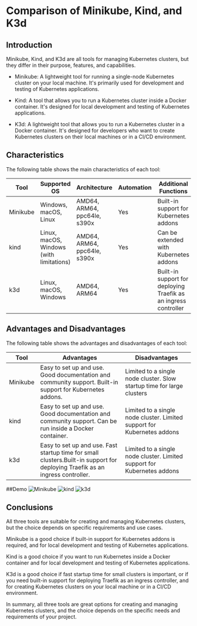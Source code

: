 # Comparison of Minikube, Kind, and K3d
## Introduction
Minikube, Kind, and K3d are all tools for managing Kubernetes clusters, but they differ in their purpose, features, and capabilities.

 - Minikube: A lightweight tool for running a single-node Kubernetes cluster on your local machine. It's primarily used for development and testing of Kubernetes applications.

 - Kind: A tool that allows you to run a Kubernetes cluster inside a Docker container. It's designed for local development and testing of Kubernetes applications.

 - K3d: A lightweight tool that allows you to run a Kubernetes cluster in a Docker container. It's designed for developers who want to create Kubernetes clusters on their local machines or in a CI/CD environment.

## Characteristics
The following table shows the main characteristics of each tool:

|Tool	    |Supported OS                            |Architecture                |Automation |Additional Functions                                           |
|-----------|----------------------------------------|----------------------------|-----------|---------------------------------------------------------------|
|Minikube	|Windows, macOS, Linux                   |AMD64, ARM64, ppc64le, s390x|Yes	      |Built-in support for Kubernetes addons                         |
|kind	    |Linux, macOS, Windows (with limitations)|AMD64, ARM64, ppc64le, s390x|Yes	      |Can be extended with Kubernetes addons                         |
|k3d	    |Linux, macOS, Windows	                 |AMD64, ARM64                |Yes        |Built-in support for deploying Traefik as an ingress controller|

## Advantages and Disadvantages
The following table shows the advantages and disadvantages of each tool:

|Tool	    |Advantages	                                                                                                                  |Disadvantages                                                          |
|-----------|-----------------------------------------------------------------------------------------------------------------------------|-----------------------------------------------------------------------|
|Minikube	|Easy to set up and use. Good documentation and community support. Built-in support for Kubernetes addons.                    |Limited to a single node cluster. Slow startup time for large clusters |
|kind	    |Easy to set up and use. Good documentation and community support. Can be run inside a Docker container.                      |Limited to a single node cluster. Limited support for Kubernetes addons|
|k3d	    |Easy to set up and use. Fast startup time for small clusters.Built-in support for deploying Traefik as an ingress controller.|Limited to a single node cluster. Limited support for Kubernetes addons|

##Demo
![Minikube]()
![kind]()
![k3d]()

## Conclusions
All three tools are suitable for creating and managing Kubernetes clusters, but the choice depends on specific requirements and use cases.

Minikube is a good choice if built-in support for Kubernetes addons is required, and for local development and testing of Kubernetes applications.

Kind is a good choice if you want to run Kubernetes inside a Docker container and for local development and testing of Kubernetes applications.

K3d is a good choice if fast startup time for small clusters is important, or if you need built-in support for deploying Traefik as an ingress controller, and for creating Kubernetes clusters on your local machine or in a CI/CD environment.

In summary, all three tools are great options for creating and managing Kubernetes clusters, and the choice depends on the specific needs and requirements of your project.